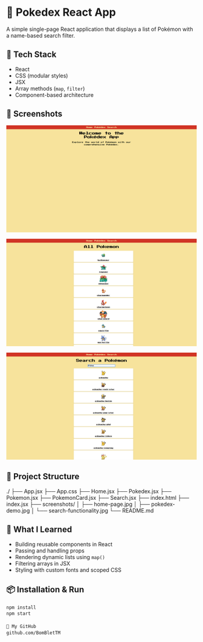# 📱 Pokedex React App

A simple single-page React application that displays a list of Pokémon with a name-based search filter.

## 🚀 Tech Stack

- React
- CSS (modular styles)
- JSX
- Array methods (`map`, `filter`)
- Component-based architecture

## 📸 Screenshots

![Main Page](./screenshots/home-page.jpg)

![Pokedex Demo](./screenshots/pokedex-demo.jpg)

![Search Functionality](./screenshots/search-functionality.jpg)

## 📁 Project Structure

./
├── App.jsx
├── App.css
├── Home.jsx
├── Pokedex.jsx
├── Pokemon.jsx
├── PokemonCard.jsx
├── Search.jsx
├── index.html
├── index.jsx
├── screenshots/
│ ├── home-page.jpg
│ ├── pokedex-demo.jpg
│ └── search-functionality.jpg
└── README.md

## 🧠 What I Learned

- Building reusable components in React
- Passing and handling props
- Rendering dynamic lists using `map()`
- Filtering arrays in JSX
- Styling with custom fonts and scoped CSS

## 📦 Installation & Run

```bash
npm install
npm start

🔗 My GitHub
github.com/BomBletTM